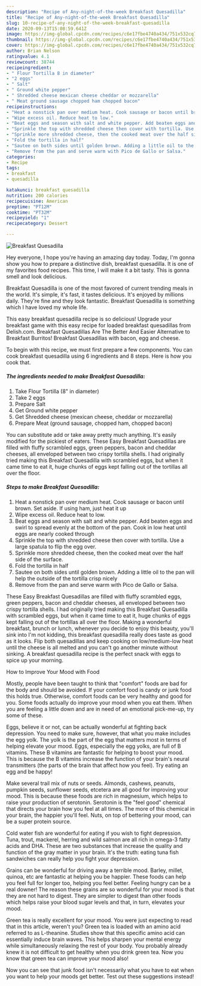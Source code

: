 ```yaml
---
description: "Recipe of Any-night-of-the-week Breakfast Quesadilla"
title: "Recipe of Any-night-of-the-week Breakfast Quesadilla"
slug: 10-recipe-of-any-night-of-the-week-breakfast-quesadilla
date: 2020-09-13T15:08:59.641Z
image: https://img-global.cpcdn.com/recipes/c6e17fbe4740a434/751x532cq70/breakfast-quesadilla-recipe-main-photo.jpg
thumbnail: https://img-global.cpcdn.com/recipes/c6e17fbe4740a434/751x532cq70/breakfast-quesadilla-recipe-main-photo.jpg
cover: https://img-global.cpcdn.com/recipes/c6e17fbe4740a434/751x532cq70/breakfast-quesadilla-recipe-main-photo.jpg
author: Brian Nelson
ratingvalue: 4.1
reviewcount: 38744
recipeingredient:
- " Flour Tortilla 8 in diameter"
- "2 eggs"
- " Salt"
- " Ground white pepper"
- " Shredded cheese mexican cheese cheddar or mozzarella"
- " Meat ground sausage chopped ham chopped bacon"
recipeinstructions:
- "Heat a nonstick pan over medium heat. Cook sausage or bacon until brown. Set aside. If using ham, just heat it up"
- "Wipe excess oil. Reduce heat to low."
- "Beat eggs and season with salt and white pepper. Add beaten eggs and swirl to spread evenly at the bottom of the pan. Cook in low heat until eggs are nearly cooked through"
- "Sprinkle the top with shredded cheese then cover with tortilla. Use a large spatula to flip the egg over."
- "Sprinkle more shredded cheese, then the cooked meat over the half side of the surface."
- "Fold the tortilla in half"
- "Sautee on both sides until golden brown. Adding a little oil to the pan will help the outside of the tortilla crisp nicely"
- "Remove from the pan and serve warm with Pico de Gallo or Salsa."
categories:
- Recipe
tags:
- breakfast
- quesadilla

katakunci: breakfast quesadilla 
nutrition: 200 calories
recipecuisine: American
preptime: "PT12M"
cooktime: "PT32M"
recipeyield: "1"
recipecategory: Dessert

---
```



![Breakfast Quesadilla](https://img-global.cpcdn.com/recipes/c6e17fbe4740a434/751x532cq70/breakfast-quesadilla-recipe-main-photo.jpg)

Hey everyone, I hope you're having an amazing day today. Today, I'm gonna show you how to prepare a distinctive dish, breakfast quesadilla. It is one of my favorites food recipes. This time, I will make it a bit tasty. This is gonna smell and look delicious.

Breakfast Quesadilla is one of the most favored of current trending meals in the world. It's simple, it's fast, it tastes delicious. It's enjoyed by millions daily. They're fine and they look fantastic. Breakfast Quesadilla is something which I have loved my whole life.

This easy breakfast quesadilla recipe is so delicious! Upgrade your breakfast game with this easy recipe for loaded breakfast quesadillas from Delish.com. Breakfast Quesadillas Are The Better And Easier Alternative to Breakfast Burritos! Breakfast Quesadillas with bacon, egg and cheese.


To begin with this recipe, we must first prepare a few components. You can cook breakfast quesadilla using 6 ingredients and 8 steps. Here is how you cook that.

<!--inarticleads1-->

##### The ingredients needed to make Breakfast Quesadilla:

1. Take  Flour Tortilla (8&#34; in diameter)
1. Take 2 eggs
1. Prepare  Salt
1. Get  Ground white pepper
1. Get  Shredded cheese (mexican cheese, cheddar or mozzarella)
1. Prepare  Meat (ground sausage, chopped ham, chopped bacon)


You can substitute add or take away pretty much anything. It&#39;s easily modified for the pickiest of eaters. These Easy Breakfast Quesadillas are filled with fluffy scrambled eggs, green peppers, bacon and cheddar cheeses, all enveloped between two crispy tortilla shells. I had originally tried making this Breakfast Quesadilla with scrambled eggs, but when it came time to eat it, huge chunks of eggs kept falling out of the tortillas all over the floor. 

<!--inarticleads2-->

##### Steps to make Breakfast Quesadilla:

1. Heat a nonstick pan over medium heat. Cook sausage or bacon until brown. Set aside. If using ham, just heat it up
1. Wipe excess oil. Reduce heat to low.
1. Beat eggs and season with salt and white pepper. Add beaten eggs and swirl to spread evenly at the bottom of the pan. Cook in low heat until eggs are nearly cooked through
1. Sprinkle the top with shredded cheese then cover with tortilla. Use a large spatula to flip the egg over.
1. Sprinkle more shredded cheese, then the cooked meat over the half side of the surface.
1. Fold the tortilla in half
1. Sautee on both sides until golden brown. Adding a little oil to the pan will help the outside of the tortilla crisp nicely
1. Remove from the pan and serve warm with Pico de Gallo or Salsa.


These Easy Breakfast Quesadillas are filled with fluffy scrambled eggs, green peppers, bacon and cheddar cheeses, all enveloped between two crispy tortilla shells. I had originally tried making this Breakfast Quesadilla with scrambled eggs, but when it came time to eat it, huge chunks of eggs kept falling out of the tortillas all over the floor. Making a wonderful breakfast, brunch or lunch, whenever you decide to enjoy this beauty, you&#39;ll sink into I&#39;m not kidding, this breakfast quesadilla really does taste as good as it looks. Flip both quesadillas and keep cooking on low/medium-low heat until the cheese is all melted and you can&#39;t go another minute without sinking. A breakfast quesadilla recipe is the perfect snack with eggs to spice up your morning. 

How to Improve Your Mood with Food


Mostly, people have been taught to think that "comfort" foods are bad for the body and should be avoided. If your comfort food is candy or junk food this holds true. Otherwise, comfort foods can be very healthy and good for you. Some foods actually do improve your mood when you eat them. When you are feeling a little down and are in need of an emotional pick-me-up, try some of these.

Eggs, believe it or not, can be actually wonderful at fighting back depression. You need to make sure, however, that what you make includes the egg yolk. The yolk is the part of the egg that matters most in terms of helping elevate your mood. Eggs, especially the egg yolks, are full of B vitamins. These B vitamins are fantastic for helping to boost your mood. This is because the B vitamins increase the function of your brain's neural transmitters (the parts of the brain that affect how you feel). Try eating an egg and be happy!

Make several trail mix of nuts or seeds. Almonds, cashews, peanuts, pumpkin seeds, sunflower seeds, etcetera are all good for improving your mood. This is because these foods are rich in magnesium, which helps to raise your production of serotonin. Serotonin is the "feel good" chemical that directs your brain how you feel at all times. The more of this chemical in your brain, the happier you'll feel. Nuts, on top of bettering your mood, can be a super protein source.

Cold water fish are wonderful for eating if you wish to fight depression. Tuna, trout, mackerel, herring and wild salmon are all rich in omega-3 fatty acids and DHA. These are two substances that increase the quality and function of the gray matter in your brain. It's the truth: eating tuna fish sandwiches can really help you fight your depression. 

Grains can be wonderful for driving away a terrible mood. Barley, millet, quinoa, etc are fantastic at helping you be happier. These foods can help you feel full for longer too, helping you feel better. Feeling hungry can be a real downer! The reason these grains are so wonderful for your mood is that they are not hard to digest. They are simpler to digest than other foods which helps raise your blood sugar levels and that, in turn, elevates your mood.

Green tea is really excellent for your mood. You were just expecting to read that in this article, weren't you? Green tea is loaded with an amino acid referred to as L-theanine. Studies show that this specific amino acid can essentially induce brain waves. This helps sharpen your mental energy while simultaneously relaxing the rest of your body. You probably already knew it is not difficult to get healthy when you drink green tea. Now you know that green tea can improve your mood also!

Now you can see that junk food isn't necessarily what you have to eat when you want to help your moods get better. Test out  these suggestions  instead!

